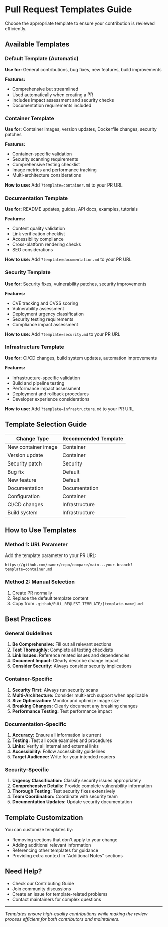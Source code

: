 <!--
SPDX-FileCopyrightText: Copyright (c) 2025 Broadsage <opensource@broadsage.com>

SPDX-License-Identifier: Apache-2.0
-->

# Pull Request Templates Guide

Choose the appropriate template to ensure your contribution is reviewed efficiently.

## Available Templates

### Default Template (Automatic)

**Use for:** General contributions, bug fixes, new features, build improvements

**Features:**

- Comprehensive but streamlined
- Used automatically when creating a PR
- Includes impact assessment and security checks
- Documentation requirements included

### Container Template

**Use for:** Container images, version updates, Dockerfile changes, security patches

**Features:**

- Container-specific validation
- Security scanning requirements
- Comprehensive testing checklist
- Image metrics and performance tracking
- Multi-architecture considerations

**How to use:** Add `?template=container.md` to your PR URL

### Documentation Template

**Use for:** README updates, guides, API docs, examples, tutorials

**Features:**

- Content quality validation
- Link verification checklist
- Accessibility compliance
- Cross-platform rendering checks
- SEO considerations

**How to use:** Add `?template=documentation.md` to your PR URL

### Security Template

**Use for:** Security fixes, vulnerability patches, security improvements

**Features:**

- CVE tracking and CVSS scoring
- Vulnerability assessment
- Deployment urgency classification
- Security testing requirements
- Compliance impact assessment

**How to use:** Add `?template=security.md` to your PR URL

### Infrastructure Template

**Use for:** CI/CD changes, build system updates, automation improvements

**Features:**

- Infrastructure-specific validation
- Build and pipeline testing
- Performance impact assessment
- Deployment and rollback procedures
- Developer experience considerations

**How to use:** Add `?template=infrastructure.md` to your PR URL

## Template Selection Guide

| Change Type | Recommended Template |
|-------------|---------------------|
| New container image | Container |
| Version update | Container |
| Security patch | Security |
| Bug fix | Default |
| New feature | Default |
| Documentation | Documentation |
| Configuration | Container |
| CI/CD changes | Infrastructure |
| Build system | Infrastructure |

## How to Use Templates

### Method 1: URL Parameter

Add the template parameter to your PR URL:

```text
https://github.com/owner/repo/compare/main...your-branch?template=container.md
```

### Method 2: Manual Selection

1. Create PR normally
2. Replace the default template content
3. Copy from `.github/PULL_REQUEST_TEMPLATE/[template-name].md`

## Best Practices

### General Guidelines

1. **Be Comprehensive:** Fill out all relevant sections
2. **Test Thoroughly:** Complete all testing checklists
3. **Link Issues:** Reference related issues and dependencies
4. **Document Impact:** Clearly describe change impact
5. **Consider Security:** Always consider security implications

### Container-Specific

1. **Security First:** Always run security scans
2. **Multi-Architecture:** Consider multi-arch support when applicable
3. **Size Optimization:** Monitor and optimize image size
4. **Breaking Changes:** Clearly document any breaking changes
5. **Performance Testing:** Test performance impact

### Documentation-Specific

1. **Accuracy:** Ensure all information is current
2. **Testing:** Test all code examples and procedures
3. **Links:** Verify all internal and external links
4. **Accessibility:** Follow accessibility guidelines
5. **Target Audience:** Write for your intended readers

### Security-Specific

1. **Urgency Classification:** Classify security issues appropriately
2. **Comprehensive Details:** Provide complete vulnerability information
3. **Thorough Testing:** Test security fixes extensively
4. **Team Coordination:** Coordinate with security team
5. **Documentation Updates:** Update security documentation

## Template Customization

You can customize templates by:

- Removing sections that don't apply to your change
- Adding additional relevant information
- Referencing other templates for guidance
- Providing extra context in "Additional Notes" sections

## Need Help?

- Check our Contributing Guide
- Join community discussions
- Create an issue for template-related problems
- Contact maintainers for complex questions

---

*Templates ensure high-quality contributions while making the review process efficient for both contributors and maintainers.*
